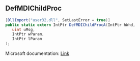 ## DefMDIChildProc

```csharp
[DllImport("user32.dll", SetLastError = true)]
public static extern IntPtr DefMDIChildProcA(IntPtr hWnd,
   uint uMsg,
   IntPtr wParam,
   IntPtr lParam
);
```

Microsoft documentation: [Link](https://docs.microsoft.com/en-us/windows/win32/api/winuser/nf-winuser-defmdichildproca)
